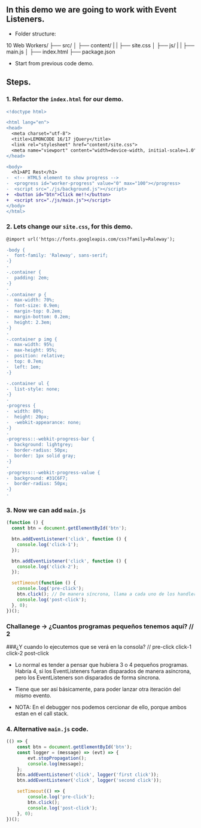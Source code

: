 ## In this demo we are going to work with Event Listeners.
* Folder structure:

10 Web Workers/
├── src/
│   ├── content/
|   |   ├── site.css
│   ├── js/
|   |   ├── main.js
│   ├── index.html
├── package.json

* Start from previous code demo.

## Steps.

### 1. Refactor the `index.html` for our demo.

```diff html
<!doctype html>

<html lang="en">
<head>
  <meta charset="utf-8">
  <title>LEMONCODE 16/17 jQuery</title>
  <link rel="stylesheet" href="content/site.css">
  <meta name="viewport" content="width=device-width, initial-scale=1.0"/>
</head>

<body>
  <h1>API Rest</h1>
-  <!-- HTML5 element to show progress -->
-  <progress id="worker-progress" value="0" max="100"></progress>
-  <script src="./js/background.js"></script>
+  <button id="btn">Click me!!</button>
+  <script src="./js/main.js"></script>
</body>
</html>

```

### 2. Lets change our `site.css`, for this demo. 

```diff site.css
@import url('https://fonts.googleapis.com/css?family=Raleway');

-body {
-  font-family: 'Raleway', sans-serif;
-}
-
-.container {
-  padding: 2em;
-}
-
-.container p {
-  max-width: 70%;
-  font-size: 0.9em;
-  margin-top: 0.2em;
-  margin-bottom: 0.2em;
-  height: 2.3em;
-}
-
-.container p img {
-  max-width: 95%;
-  max-height: 95%;
-  position: relative;
-  top: 0.7em;
-  left: 1em;
-}

-.container ul {
-  list-style: none;
-}
-
-progress {
-  width: 80%;
-  height: 20px;
-  -webkit-appearance: none;
-}
-
-progress::-webkit-progress-bar {
-  background: lightgrey;
-  border-radius: 50px;
-  border: 1px solid gray;
-}
-
-progress::-webkit-progress-value {
-  background: #31C6F7;
-  border-radius: 50px;
-}
-
```
### 3. Now we can add `main.js`

```javascript main.js
(function () {
  const btn = document.getElementById('btn');

  btn.addEventListener('click', function () {
    console.log('click-1');
  });

  btn.addEventListener('click', function () {
    console.log('click-2');
  });

  setTimeout(function () {
    console.log('pre-click');
    btn.click(); // De manera síncrona, llama a cada uno de los handlers.
    console.log('post-click');
  }, 0);
})();

```
### Challanege -> ¿Cuantos programas pequeños tenemos aquí? // 2
###¿Y cuando lo ejecutemos que se verá en la consola? // pre-click click-1 click-2 post-click

* Lo normal es tender a pensar que hubiera 3 o 4 pequeños programas. Habría 4, si los EventListeners fueran disparados de manera asíncrona, pero los EventListeners son disparados de forma síncrona.

* Tiene que ser así básicamente, para poder lanzar otra iteración del mismo evento.

* NOTA: En el debugger nos podemos cercionar de ello, porque ambos estan en el call stack.

### 4. Alternative `main.js` code.

```javascript
(() => {
    const btn = document.getElementById('btn');
    const logger = (message) => (evt) => {
        evt.stopPropagation();
        console.log(message);
    };
    btn.addEventListener('click', logger('first click'));
    btn.addEventListener('click', logger('second click'));

    setTimeout(() => {
        console.log('pre-click');
        btn.click();
        console.log('post-click');
    }, 0);
})();
```
